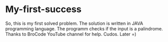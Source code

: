 # My-first-success
So, this is my first solved problem. The solution is written in JAVA programming language. The programm checks if the input is a palindrome. Thanks to BroCode YouTube channel for help.
Cudos. Later =)
